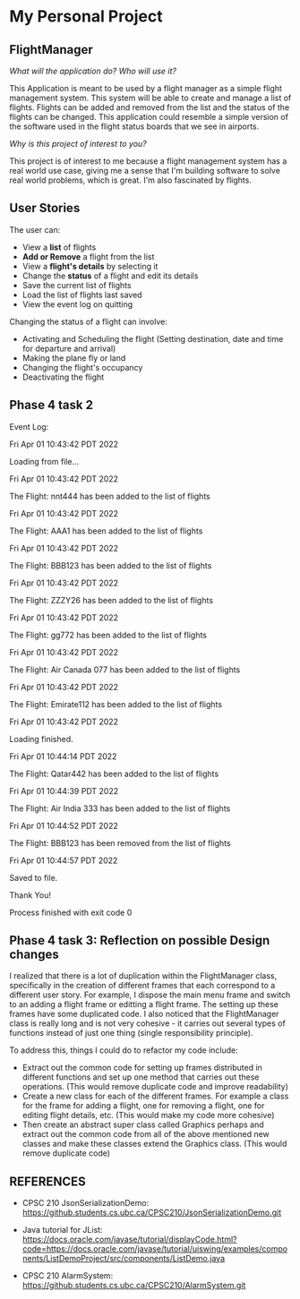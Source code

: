 # My Personal Project


## FlightManager

*What will the application do? Who will use it?* 

This Application is meant to be used by a flight manager as a simple flight management system. 
This system will be able to create and manage a list of flights. 
Flights can be added and removed from the list and the status of the flights can be changed.
This application could resemble a simple version of the software
used in the flight status boards that we see in airports.

*Why is this project of interest to you?*

This project is of interest to me because a flight management system has a real world use case,
 giving me a sense that I'm building software to solve real world problems, which is great. 
I'm also fascinated by flights.


## User Stories

The user can:
- View a **list** of flights
- **Add or Remove** a flight from the list
- View a **flight's details** by selecting it
- Change the **status** of a flight and edit its details
- Save the current list of flights
- Load the list of flights last saved
- View the event log on quitting

Changing the status of a flight can involve:
- Activating and Scheduling the flight (Setting destination, date and time for departure and arrival)
- Making the plane fly or land
- Changing the flight's occupancy
- Deactivating the flight

## Phase 4 task 2
Event Log:

Fri Apr 01 10:43:42 PDT 2022

Loading from file...

Fri Apr 01 10:43:42 PDT 2022

The Flight: nnt444 has been added to the list of flights

Fri Apr 01 10:43:42 PDT 2022

The Flight: AAA1 has been added to the list of flights

Fri Apr 01 10:43:42 PDT 2022

The Flight: BBB123 has been added to the list of flights

Fri Apr 01 10:43:42 PDT 2022

The Flight: ZZZY26 has been added to the list of flights

Fri Apr 01 10:43:42 PDT 2022

The Flight: gg772 has been added to the list of flights

Fri Apr 01 10:43:42 PDT 2022

The Flight: Air Canada 077 has been added to the list of flights

Fri Apr 01 10:43:42 PDT 2022

The Flight: Emirate112 has been added to the list of flights

Fri Apr 01 10:43:42 PDT 2022

Loading finished.

Fri Apr 01 10:44:14 PDT 2022

The Flight: Qatar442 has been added to the list of flights

Fri Apr 01 10:44:39 PDT 2022

The Flight: Air India 333 has been added to the list of flights

Fri Apr 01 10:44:52 PDT 2022

The Flight: BBB123 has been removed from the list of flights

Fri Apr 01 10:44:57 PDT 2022

Saved to file.

Thank You!


Process finished with exit code 0


## Phase 4 task 3: Reflection on possible Design changes
I realized that there is a lot of duplication within the FlightManager class, 
specifically in the creation of different frames that each correspond to a different user story. 
For example, I dispose the main menu frame and switch to an adding a flight frame or editting a flight frame.
The setting up these frames have some duplicated code. I also noticed that the FlightManager class 
is really long and is not very cohesive - it carries out several types of functions 
instead of just one thing (single responsibility principle).

To address this, things I could do to refactor my code include:
- Extract out the common code for setting up frames distributed in different functions and set up one method 
that carries out these operations. (This would remove duplicate code and improve readability)
- Create a new class for each of the different frames. For example a class for the frame for adding 
a flight, one for removing a flight, one for editing flight details, etc. (This would make my code more cohesive)
- Then create an abstract super class called Graphics perhaps and extract out the common code 
from all of the above mentioned new classes and make these classes extend the Graphics class. 
(This would remove duplicate code)


## REFERENCES

- CPSC 210 JsonSerializationDemo: 
https://github.students.cs.ubc.ca/CPSC210/JsonSerializationDemo.git

- Java tutorial for JList:
https://docs.oracle.com/javase/tutorial/displayCode.html?code=https://docs.oracle.com/javase/tutorial/uiswing/examples/components/ListDemoProject/src/components/ListDemo.java

- CPSC 210 AlarmSystem:
https://github.students.cs.ubc.ca/CPSC210/AlarmSystem.git